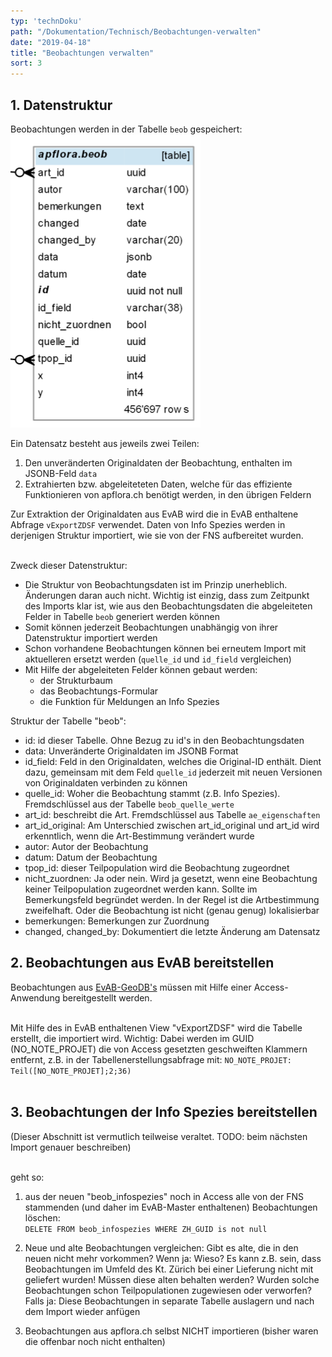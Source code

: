 ```yaml
---
typ: 'technDoku'
path: "/Dokumentation/Technisch/Beobachtungen-verwalten"
date: "2019-04-18"
title: "Beobachtungen verwalten"
sort: 3
---
```


## 1. Datenstruktur

Beobachtungen werden in der Tabelle `beob` gespeichert:<br/>
![Tabelle beob](_media/beobTable.png)<br/>

Ein Datensatz besteht aus jeweils zwei Teilen:

1. Den unveränderten Originaldaten der Beobachtung, enthalten im JSONB-Feld `data`
2. Extrahierten bzw. abgeleiteteten Daten, welche für das effiziente Funktionieren von apflora.ch benötigt werden, in den übrigen Feldern

Zur Extraktion der Originaldaten aus EvAB wird die in EvAB enthaltene Abfrage `vExportZDSF` verwendet. Daten von Info Spezies werden in derjenigen Struktur importiert, wie sie von der FNS aufbereitet wurden.<br/><br/>

Zweck dieser Datenstruktur: 
* Die Struktur von Beobachtungsdaten ist im Prinzip unerheblich. Änderungen daran auch nicht. Wichtig ist einzig, dass zum Zeitpunkt des Imports klar ist, wie aus den Beobachtungsdaten die abgeleiteten Felder in Tabelle `beob` generiert werden können
* Somit können jederzeit Beobachtungen unabhängig von ihrer Datenstruktur importiert werden
* Schon vorhandene Beobachtungen können bei erneutem Import mit aktuelleren ersetzt werden (`quelle_id` und `id_field` vergleichen)
* Mit Hilfe der abgeleiteten Felder können gebaut werden:
  * der Strukturbaum
  * das Beobachtungs-Formular
  * die Funktion für Meldungen an Info Spezies

Struktur der Tabelle "beob":
* id: id dieser Tabelle. Ohne Bezug zu id's in den Beobachtungsdaten
* data: Unveränderte Originaldaten im JSONB Format
* id_field: Feld in den Originaldaten, welches die Original-ID enthält. Dient dazu, gemeinsam mit dem Feld `quelle_id` jederzeit mit neuen Versionen von Originaldaten verbinden zu können
* quelle_id: Woher die Beobachtung stammt (z.B. Info Spezies). Fremdschlüssel aus der Tabelle `beob_quelle_werte`
* art_id: beschreibt die Art. Fremdschlüssel aus Tabelle `ae_eigenschaften`
* art_id_original: Am Unterschied zwischen art_id_original und art_id wird erkenntlich, wenn die Art-Bestimmung verändert wurde
* autor: Autor der Beobachtung
* datum: Datum der Beobachtung
* tpop_id: dieser Teilpopulation wird die Beobachtung zugeordnet
* nicht_zuordnen: Ja oder nein. Wird ja gesetzt, wenn eine Beobachtung keiner Teilpopulation zugeordnet werden kann. Sollte im Bemerkungsfeld begründet werden. In der Regel ist die Artbestimmung zweifelhaft. Oder die Beobachtung ist nicht (genau genug) lokalisierbar
* bemerkungen: Bemerkungen zur Zuordnung
* changed, changed_by: Dokumentiert die letzte Änderung am Datensatz

## 2. Beobachtungen aus EvAB bereitstellen

Beobachtungen aus [EvAB-GeoDB's](http://www.aln.zh.ch/internet/baudirektion/aln/de/naturschutz/naturschutzdaten/tools/evab.html#a-content) müssen mit Hilfe einer Access-Anwendung bereitgestellt werden.<br/><br/>

Mit Hilfe des in EvAB enthaltenen View "vExportZDSF" wird die Tabelle erstellt, die importiert wird. Wichtig: Dabei werden im GUID (NO_NOTE_PROJET) die von Access gesetzten geschweiften Klammern entfernt, z.B. in der Tabellenerstellungsabfrage mit: `NO_NOTE_PROJET: Teil([NO_NOTE_PROJET];2;36)`<br/><br/>

## 3. Beobachtungen der Info Spezies bereitstellen
(Dieser Abschnitt ist vermutlich teilweise veraltet. TODO: beim nächsten Import genauer beschreiben)<br/><br/>

geht so:

1. aus der neuen "beob_infospezies" noch in Access alle von der FNS stammenden (und daher im EvAB-Master enthaltenen) Beobachtungen löschen:<br>
    `DELETE FROM beob_infospezies WHERE ZH_GUID is not null`
    
1. Neue und alte Beobachtungen vergleichen: Gibt es alte, die in den neuen nicht mehr vorkommen? Wenn ja: Wieso? Es kann z.B. sein, dass Beobachtungen im Umfeld des Kt. Zürich bei einer Lieferung nicht mit geliefert wurden! Müssen diese alten behalten werden? Wurden solche Beobachtungen schon Teilpopulationen zugewiesen oder verworfen? Falls ja: Diese Beobachtungen in separate Tabelle auslagern und nach dem Import wieder anfügen

1. Beobachtungen aus apflora.ch selbst NICHT importieren (bisher waren die offenbar noch nicht enthalten)

